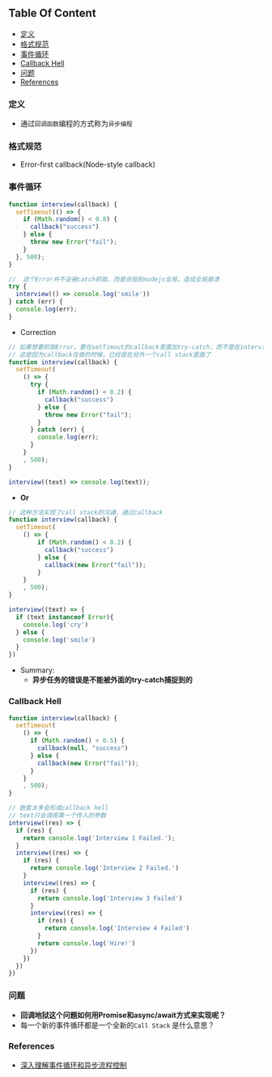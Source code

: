 <!-- START doctoc generated TOC please keep comment here to allow auto update -->
<!-- DON'T EDIT THIS SECTION, INSTEAD RE-RUN doctoc TO UPDATE -->
## Table Of Content

- [定义](#%E5%AE%9A%E4%B9%89)
- [格式规范](#%E6%A0%BC%E5%BC%8F%E8%A7%84%E8%8C%83)
- [事件循环](#%E4%BA%8B%E4%BB%B6%E5%BE%AA%E7%8E%AF)
- [Callback Hell](#callback-hell)
- [问题](#%E9%97%AE%E9%A2%98)
- [References](#references)

<!-- END doctoc generated TOC please keep comment here to allow auto update -->

### 定义
- 通过`回调函数`编程的方式称为`异步编程`

### 格式规范
- Error-first callback(Node-style callback)

### 事件循环
```javascript
function interview(callback) {
  setTimeout(() => {
    if (Math.random() < 0.8) {
      callback("success")
    } else {
      throw new Error("fail");
    }
  }, 500);
}

//  这个Error并不会被catch抓取，而是会抛到nodejs全局，造成全局崩溃
try {
  interview(() => console.log('smile'))
} catch (err) {
  console.log(err);
}
```
- Correction
```javascript
// 如果想要抓取Error，要在setTimout的callback里面加try-catch，而不是在interview外层
// 这是因为callback在做的时候，已经是在另外一个call stack里面了
function interview(callback) {
  setTimeout(
    () => {
      try {
        if (Math.random() < 0.2) {
          callback("success")
        } else {
          throw new Error("fail");
        }
      } catch (err) {
        console.log(err);
      }
    }
    , 500);
}

interview((text) => console.log(text));
```
- **Or**
```javascript
// 这种方法实现了call stack的沟通，通过callback
function interview(callback) {
  setTimeout(
    () => {
        if (Math.random() < 0.2) {
          callback("success")
        } else {
          callback(new Error("fail"));
        }
    }
    , 500);
}

interview((text) => {
  if (text instanceof Error){
    console.log('cry')
  } else {
    console.log('smile')
  }
})
```
- Summary:
  - **异步任务的错误是不能被外面的try-catch捕捉到的**

### Callback Hell
```javascript
function interview(callback) {
  setTimeout(
    () => {
      if (Math.random() < 0.5) {
        callback(null, "success")
      } else {
        callback(new Error("fail"));
      }
    }
    , 500);
}

// 嵌套太多会形成callback hell
// text只会调用第一个传入的参数
interview((res) => {
  if (res) {
    return console.log('Interview 1 Failed.');
  }
  interview((res) => {
    if (res) {
      return console.log('Interview 2 Failed.')
    }
    interview((res) => {
      if (res) {
        return console.log('Interview 3 Failed')
      }
      interview((res) => {
        if (res) {
          return console.log('Interview 4 Failed')
        }
        return console.log('Hire!')
      })
    })
  })
})
```

### 问题
- **回调地狱这个问题如何用Promise和async/await方式来实现呢？**
- 每一个新的事件循环都是一个全新的`Call Stack` 是什么意思？

### References
- [深入理解事件循环和异步流程控制](https://juejin.im/post/5a2e21486fb9a0450407d370)